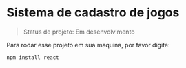 <h1>Sistema de cadastro de jogos</h1>

> Status de projeto: Em desenvolvimento

Para rodar esse projeto em sua maquina, por favor digite:

```
npm install react
```
